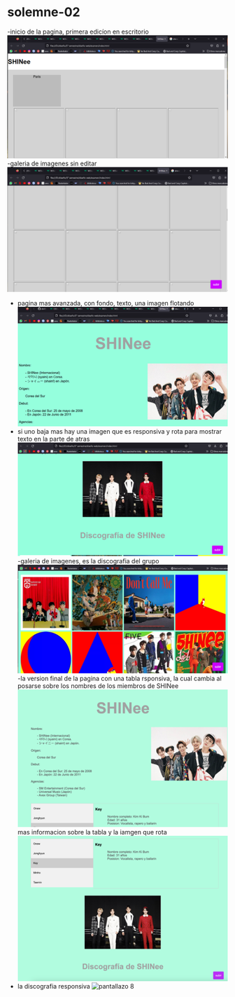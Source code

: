# solemne-02

-inicio de la pagina, primera edicíon en escritorio
![pantallazo 1](./Cap1.PNG)
-galeria de imagenes sin editar 
![pantallazo 2](./Cap2.PNG)
- pagina mas avanzada, con fondo, texto, una imagen flotando
![pantallazo 3](./Cap3.PNG)
- si uno baja mas hay una imagen que es responsiva y rota para mostrar texto en la parte de atras
![pantallazo 4](./Cap4.PNG)
-galeria de imagenes, es la discografia del grupo 
![pantallazo 5](./Cap5.PNG)
-la version final de la pagina con una tabla rsponsiva, la cual cambia al posarse sobre los nombres de los miembros de SHINee
![pantallazo 6](./Cap6.PNG)
  mas informacion sobre la tabla y la iamgen que rota 
![pantallazo 7](./Cap7.PNG)
- la discografia responsiva 
![pantallazo 8](./Cap8.PNG)
